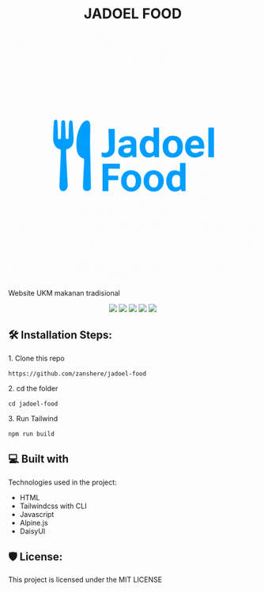 <h1 align="center" id="title">JADOEL FOOD</h1>

<p align="center"><img src="./assets/images/Logo.png" alt="project-image"></p>

<p id="description">Website UKM makanan tradisional</p>

<p align="center">
  <img src="https://img.shields.io/badge/alpinejs-white.svg?style=for-the-badge&logo=alpinedotjs&logoColor=%238BC0D0"/>
  <img src="https://img.shields.io/badge/daisyui-5A0EF8?style=for-the-badge&logo=daisyui&logoColor=white"/>
  <img src="https://img.shields.io/badge/Tailwind_CSS-38B2AC?style=for-the-badge&logo=tailwind-css&logoColor=white"/>
  <img src="https://img.shields.io/badge/HTML5-E34F26?style=for-the-badge&logo=html5&logoColor=white"/>
  <img src="https://img.shields.io/badge/JavaScript-F7DF1E?style=for-the-badge&logo=javascript&logoColor=black"/>
</p>


<h2>🛠️ Installation Steps:</h2>

<p>1. Clone this repo</p>

```
https://github.com/zanshere/jadoel-food
```

<p>2. cd the folder</p>

```
cd jadoel-food
```

<p>3. Run Tailwind</p>

```
npm run build
```

  
  
<h2>💻 Built with</h2>

Technologies used in the project:

*   HTML
*   Tailwindcss with CLI
*   Javascript
*   Alpine.js
*   DaisyUI

<h2>🛡️ License:</h2>

This project is licensed under the MIT LICENSE
